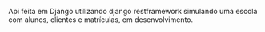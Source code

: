 Api feita em Django utilizando django restframework simulando uma escola com alunos, clientes e matrículas, em desenvolvimento.
